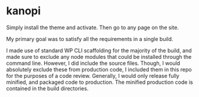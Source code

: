 # kanopi

Simply install the theme and activate. Then go to any page on the site.

My primary goal was to satisfy all the requirements in a single build.

I made use of standard WP CLI scaffolding for the majority of the build, and made sure to exclude any node modules that could be installed through the command line. However, I did include the source files. Though, I would absolutely exclude these from production code, I included them in this repo for the purposes of a code review. Generally, I would only release fully minified, and packaged code to production. The minified production code is contained in the build directories.
